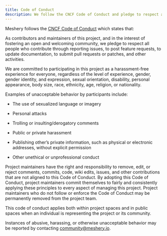 ```yaml
---
title: Code of Conduct
description: We follow the CNCF Code of Conduct and pledge to respect all contributors.
---
```


Meshery follows the [CNCF Code of Conduct](https://github.com/cncf/foundation/blob/main/code-of-conduct.md) which states that: 

As contributors and maintainers of this project, and in the interest of fostering an open and welcoming community, we pledge to respect all people who contribute through reporting issues, to post feature requests, to update documentation, to submit pull requests or patches, and other activities.

We are committed to participating in this project as a harassment-free experience for everyone, regardless of the level of experience, gender, gender identity, and expression, sexual orientation, disability, personal appearance, body size, race, ethnicity, age, religion, or nationality.

Examples of unacceptable behavior by participants include:

- The use of sexualized language or imagery

- Personal attacks

- Trolling or insulting/derogatory comments

- Public or private harassment

- Publishing other’s private information, such as physical or electronic addresses, without explicit permission

- Other unethical or unprofessional conduct

Project maintainers have the right and responsibility to remove, edit, or reject comments, commits, code, wiki edits, issues, and other contributions that are not aligned to this Code of Conduct. By adopting this Code of Conduct, project maintainers commit themselves to fairly and consistently applying these principles to every aspect of managing this project. Project maintainers who do not follow or enforce the Code of Conduct may be permanently removed from the project team.

This code of conduct applies both within project spaces and in public spaces when an individual is representing the project or its community.

Instances of abusive, harassing, or otherwise unacceptable behavior may be reported by contacting [community@meshery.io](mailto:community@meshery.io).